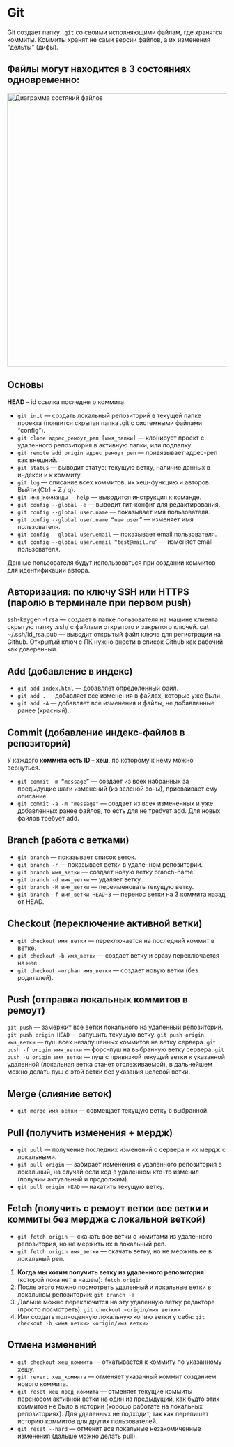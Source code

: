# Git
Git создает папку `.git` со своими исполняющими файлам, где хранятся коммиты. Коммиты хранят не сами версии файлов, а их изменения "дельты" (дифы).

## Файлы могут находится в 3 состояниях одновременно:
<img width="626" alt="Диаграмма состяний файлов" src="https://github.com/BR-NZ/synopsis/assets/24506129/d09508c8-f5d1-4d7d-a244-74a63bb21fae">

## Основы
__HEAD__ – id ссылка последнего коммита.
* `git init` — создать локальный репозиторий в текущей папке проекта (появится скрытая папка .git с системными файлами “config”).
* `git clone адрес_ремоут_реп [имя_папки]` — клонирует проект с удаленного репозитория в активную папки, или подпапку.
* `git remote add origin адрес_ремоут_реп` — привязывает адрес-реп как внешний.
* `git status` — выводит статус: текущую ветку, наличие данных в индекси и к коммиту.
* `git log` — описание всех коммитов, их хеш-функцию и авторов. Выйти (Ctrl + Z / q).
* `git имя_комманды --help` — выводится инструкция к команде.
* `git config --global -e` — выводит гит-конфиг для редактирования.
* `git config --global user.name` — показывает имя пользователя.
* `git config --global user.name “new user”` — изменяет имя пользователя.
* `git config --global user.email` — показывает email пользователя.
* `git config --global user.email “test@mail.ru”` — изменяет email пользователя.

Данные пользователя будут использоваться при создании коммитов для идентификации автора.

## Авторизация: по ключу SSH или HTTPS (паролю в терминале при первом push)
ssh-keygen -t rsa — создает в папке пользователя на машине клиента скрытую папку .ssh/ с файлами открытого и закрытого ключей.
cat ~/.ssh/id_rsa.pub — выводит открытый файл ключа для регистрации на Github.
Открытый ключ с ПК нужно внести в список Github как рабочий как доверенный.

## Add (добавление в индекс)
* `git add index.html` — добавляет определенный файл.
* `git add .` — добавляет все изменения в файлах, которые уже были.
* `git add -A` — добавляет все изменения и файлы, не добавленные ранее (красный).

## Сommit (добавление индекс-файлов в репозиторий)
У каждого __коммита есть ID – хеш__, по которому к нему можно вернуться.
* `git commit -m “message”` — создает из всех набранных за предыдущие шаги изменений (из зеленой зоны), присваивает ему описание.
* `git commit -a -m "message"` — создает из всех измененных и уже добавленных ранее файлов, то есть для не требует add. Для новых файлов требует add.

## Branch (работа с ветками)
* `git branch` — показывает список веток.
* `git branch -r` — показывает ветки в удаленном репозитории.
* `git branch имя_ветки` — создает новую ветку branch-name.
* `git branch -d имя_ветки` — удаляет ветку.
* `git branch -M имя_ветки` — переименовать текущую ветку.
* `git branch -f имя_ветки HEAD~3` — перенос ветки на 3 коммита назад от HEAD.

## Checkout (переключение активной ветки)
* `git checkout имя_ветки` — переключается на последний коммит в ветке.
* `git checkout -b имя_ветки` — создает ветку и сразу переключается на нее.
* `git checkout –orphan имя_ветки` — создает новую ветки (без родителей).

## Push (отправка локальных коммитов в ремоут)
`git push` — замержит все ветки локального на удаленный репозиторий.
`git push origin HEAD` — запушить текущую ветку.
`git push origin имя_ветки` — пуш всех незапушенных коммитов на ветку сервера.
`git push -f origin имя_ветки` — форс-пуш на выбранную ветку сервера.
`git push -u origin имя_ветки` — пуш с привязкой текущей ветки к указанной удаленной (локальная ветка станет отслеживаемой), в дальнейшем можно делать пуш с этой ветки без указания целевой ветки.

## Merge (слияние веток)
* `git merge имя_ветки` — совмещает текущую ветку с выбранной.

## Pull (получить изменения + мердж)
* `git pull` — получение последних изменений с сервера и их мердж с локальными.
* `git pull origin` — забирает изменения с удаленного репозитория в локальный, на случай если код в удаленном кто-то изменил (получим актуальный и продолжим).
* `git pull origin HEAD` — накатить текущую ветку.

## Fetch (получить с ремоут ветки все ветки и коммиты без мерджа с локальной веткой)
* `git fetch origin` — скачать все ветки с комитами из удаленного репозитория, но не мержить их в локальный реп.
* `git fetch origin имя_ветки` — скачать ветку, но не мержить ее в локальный реп.

1. __Когда мы хотим получить ветку из удаленного репозитория__ (которой пока нет в нашем): `fetch origin`
2. После этого можно посмотреть удаленный и локальные ветки в локальном репозитории: `git branch -a`
3. Дальше можно переключится на эту удаленную ветку редакторе (просто посмотреть): `git checkout <origin/имя ветки>`
4. Или создать полноценную локальную копию ветки у себя: `git checkout -b <имя ветки> <origin/имя ветки>`

## Отмена изменений
* `git checkout хеш_коммита` — откатывается к коммиту по указанному хешу.
* `git revert хеш_коммита` — отменяет указанный коммит созданием нового коммита.
* `git reset хеш_пред_коммита` — отменяет текущие коммиты переносом активной ветки на один из предыдущий, как будто этих коммитов не было в истории (хорошо работате на локальных репозиториях). Для удаленных не подходит, так как перепишет историю коммитов для других пользователей.
* `git reset --hard` — отменит все локальные незакомиченные изменения (дальше можно делать pull).
